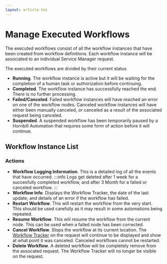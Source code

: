 ```yaml
---
layout: article-toc
---
```

# Manage Executed Workflows
The executed workflows consist of all the workflow instances that have been created from workflow definitions.  Each workflow instance will be associated to an individual Service Manager request.

The executed workflows are divided by their current status
* **Running**. The workflow instance is active but it will be waiting for the completion of a human task or authorization before continuing. 
* **Completed**.  The workflow instance has successfully reached the end. There is no further processing.
* **Failed/Canceled**. Failed workflow instances will have reached an error on one of the workflow nodes. Canceled workflow instances will have either been manually canceled, or canceled as a result of the associated request being canceled.
* **Suspended**. A suspended workflow has been temporarily paused by a Hornbill Automation that requires some form of action before it will continue.

## Workflow Instance List
### Actions
* **Workflow Logging Information**.  This is a detailed log of all the events that have occurred.
    :::info
    Logs get deleted after 1 week for a succesfully completed workflow, and after 3 Month for a failed or canceled workflow. 
    :::
* **Workflow Info**. Displays the Workflow Tracker, the date of the last update, and details of an error if the workflow has failed.
* **Restart Workflow**. This will restart the workflow from the very start. This should be used carefully as it may result in some automations being repeated.
* **Resume Workflow**. This wlil resume the workflow from the current node. This can be used when a failed node has been corrected.
* **Cancel Workflow**. Stops the workflow at its current location.  The [Workflow Tracker](/servicemanager-config/customize/workflows/using-workflows-with-service-manager#workflow-tracker) on the request will continue to be displayed and show at what point it was canceled. Canceled workflows cannot be restarted.
* **Delete Workflow**. A deleted workflow will be completely remove from the assocated request.  The Workflow Tracker will no longer be visible on the request.
